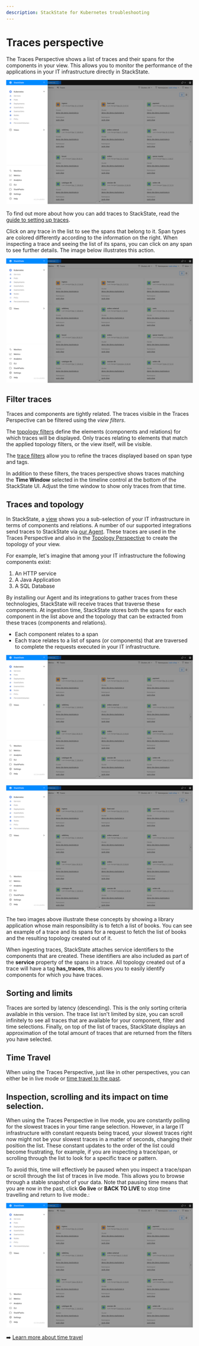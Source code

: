 ```yaml
---
description: StackState for Kubernetes troubleshooting
---
```


# Traces perspective

The Traces Perspective shows a list of traces and their spans for the components in your view. This allows you to monitor the performance of the applications in your IT infrastructure directly in StackState.

![The Traces Perspective](../../.gitbook/assets/k8s/k8s-menu.png)

To find out more about how you can add traces to StackState, read the [guide to setting up traces](../../../configure/traces/set-up-traces.md).

Click on any trace in the list to see the spans that belong to it. Span types are colored differently according to the information on the right. When inspecting a trace and seeing the list of its spans, you can click on any span to see further details. The image below illustrates this action.

![Inspecting a trace](../../.gitbook/assets/k8s/k8s-menu.png)

## Filter traces

Traces and components are tightly related. The traces visible in the Traces Perspective can be filtered using the _view filters_.

The [topology filters](k8s-filters.md#filter-topology) define the elements \(components and relations\) for which traces will be displayed. Only traces relating to elements that match the applied topology filters, or the view itself, will be visible.

The [trace filters](k8s-filters.md#filter-traces) allow you to refine the traces displayed based on span type and tags.

In addition to these filters, the traces perspective shows traces matching the **Time Window** selected in the timeline control at the bottom of the StackState UI. Adjust the time window to show only traces from that time.

## Traces and topology

In StackState, a [view](../views/about_views.md) shows you a sub-selection of your IT infrastructure in terms of components and relations. A number of our supported integrations send traces to StackState via [our Agent](../../../configure/traces/set-up-traces.md). These traces are used in the Traces Perspective and also in the [Topology Perspective](topology-perspective.md) to create the topology of your view.

For example, let's imagine that among your IT infrastructure the following components exist:

1. An HTTP service
2. A Java Application
3. A SQL Database

By installing our Agent and its integrations to gather traces from these technologies, StackState will receive traces that traverse these components. At ingestion time, StackState stores both the spans for each component in the list above and the topology that can be extracted from these traces \(components and relations\).

* Each component relates to a span
* Each trace relates to a list of spans \(or components\) that are traversed to complete the requests executed in your IT infrastructure.

![The spans \(components\) of a trace](../../.gitbook/assets/k8s/k8s-menu.png)

![The topology for which you fetch traces](../../.gitbook/assets/k8s/k8s-menu.png)

The two images above illustrate these concepts by showing a library application whose main responsibility is to fetch a list of books. You can see an example of a trace and its spans for a request to fetch the list of books and the resulting topology created out of it.

When ingesting traces, StackState attaches service identifiers to the components that are created. These identifiers are also included as part of the **service** property of the spans in a trace. All topology created out of a trace will have a tag **has\_traces**, this allows you to easily identify components for which you have traces.

## Sorting and limits

Traces are sorted by latency \(descending\). This is the only sorting criteria available in this version. The trace list isn't limited by size, you can scroll infinitely to see all traces that are available for your component, filter and time selections. Finally, on top of the list of traces, StackState displays an approximation of the total amount of traces that are returned from the filters you have selected.

## Time Travel

When using the Traces Perspective, just like in other perspectives, you can either be in live mode or [time travel to the past](../timeline-time-travel.md#time-travel).

## Inspection, scrolling and its impact on time selection.

When using the Traces Perspective in live mode, you are constantly polling for the slowest traces in your time range selection. However, in a large IT infrastructure with constant requests being traced, your slowest traces right now might not be your slowest traces in a matter of seconds, changing their position the list. These constant updates to the order of the list could become frustrating, for example, if you are inspecting a trace/span, or scrolling through the list to look for a specific trace or pattern.

To avoid this, time will effectively be paused when you inspect a trace/span or scroll through the list of traces in live mode. This allows you to browse through a stable snapshot of your data. Note that pausing time means that you are now in the past, click **Go live** or **BACK TO LIVE** to stop time travelling and return to live mode.:

![Pausing time when inspecting a trace](../../.gitbook/assets/k8s/k8s-menu.png)

➡️ [Learn more about time travel](../timeline-time-travel.md#time-travel)